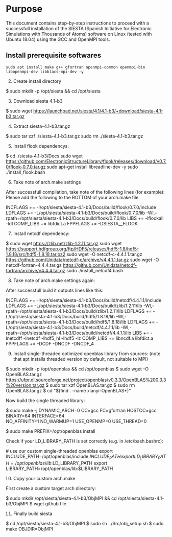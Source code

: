 # Purpose 

This document contains step-by-step instructions to proceed with a successfull installation of the SIESTA (Spanish Initiative for Electronic Simulations with Thousands of Atoms) software on Linux (tested with Ubuntu 18.04) using the GCC and OpenMPI tools. 

## Install prerequisite softwares

```
sudo apt install make g++ gfortran openmpi-common openmpi-bin libopenmpi-dev libblacs-mpi-dev -y
```

2. Create install directory

$ sudo mkdir -p /opt/siesta && cd /opt/siesta

3. Download siesta 4.1-b3

$ sudo wget https://launchpad.net/siesta/4.1/4.1-b3/+download/siesta-4.1-b3.tar.gz

4. Extract siesta-4.1-b3.tar.gz

$ sudo tar xzf ./siesta-4.1-b3.tar.gz
  sudo rm ./siesta-4.1-b3.tar.gz

5. Install flook dependencys:

$ cd ./siesta-4.1-b3/Docs
  sudo wget https://github.com/ElectronicStructureLibrary/flook/releases/download/v0.7.0/flook-0.7.0.tar.gz
  sudo apt-get install libreadline-dev -y
  sudo ./install_flook.bash

6. Take note of arch.make settings

After successfull compilation, take note of the following lines (for example):
Please add the following to the BOTTOM of your arch.make file

INCFLAGS += -I/opt/siesta/siesta-4.1-b3/Docs/build/flook/0.7.0/include
LDFLAGS += -L/opt/siesta/siesta-4.1-b3/Docs/build/flook/0.7.0/lib -Wl,-rpath=/opt/siesta/siesta-4.1-b3/Docs/build/flook/0.7.0/lib
LIBS += -lflookall -ldl
COMP_LIBS += libfdict.a
FPPFLAGS += -DSIESTA__FLOOK

7. Install netcdf dependency:

$ sudo wget https://zlib.net/zlib-1.2.11.tar.gz
  sudo wget https://support.hdfgroup.org/ftp/HDF5/releases/hdf5-1.8/hdf5-1.8.18/src/hdf5-1.8.18.tar.bz2
  sudo wget -O netcdf-c-4.4.1.1.tar.gz https://github.com/Unidata/netcdf-c/archive/v4.4.1.1.tar.gz
  sudo wget -O netcdf-fortran-4.4.4.tar.gz https://github.com/Unidata/netcdf-fortran/archive/v4.4.4.tar.gz
  sudo ./install_netcdf4.bash

8. Take note of arch.make settings again:

After successfull build it outputs lines like this:

INCFLAGS += -I/opt/siesta/siesta-4.1-b3/Docs/build/netcdf/4.4.1.1/include
LDFLAGS += -L/opt/siesta/siesta-4.1-b3/Docs/build/zlib/1.2.11/lib -Wl,-rpath=/opt/siesta/siesta-4.1-b3/Docs/build/zlib/1.2.11/lib
LDFLAGS += -L/opt/siesta/siesta-4.1-b3/Docs/build/hdf5/1.8.18/lib -Wl,-rpath=/opt/siesta/siesta-4.1-b3/Docs/build/hdf5/1.8.18/lib
LDFLAGS += -L/opt/siesta/siesta-4.1-b3/Docs/build/netcdf/4.4.1.1/lib -Wl,-rpath=/opt/siesta/siesta-4.1-b3/Docs/build/netcdf/4.4.1.1/lib
LIBS += -lnetcdff -lnetcdf -lhdf5_hl -lhdf5 -lz
COMP_LIBS += libncdf.a libfdict.a
FPPFLAGS += -DCDF -DNCDF -DNCDF_4

9. Install single-threaded optimized openblas library from sources:
(note that apt installs threaded version by default, not suitable to MPI)

$ sudo mkdir -p /opt/openblas && cd /opt/openblas
$ sudo wget -O OpenBLAS.tar.gz https://ufpr.dl.sourceforge.net/project/openblas/v0.3.3/OpenBLAS%200.3.3%20version.tar.gz
$ sudo tar xzf OpenBLAS.tar.gz
$ sudo rm OpenBLAS.tar.gz
$ cd "$(find . -name xianyi-OpenBLAS*)"

Now build the single threaded library:

$ sudo make -j DYNAMIC_ARCH=0 CC=gcc FC=gfortran HOSTCC=gcc BINARY=64 INTERFACE=64 \
  NO_AFFINITY=1 NO_WARMUP=1 USE_OPENMP=0 USE_THREAD=0

$ sudo make PREFIX=/opt/openblas install

Check if your LD_LIBRARY_PATH is set correctly (e.g. in /etc/bash.bashrc):

\# use our custom single-threaded openblas
export INCLUDE_PATH=/opt/openblas/include:$INCLUDE_PATH
export LD_LIBRARY_PATH=/opt/openblas/lib:$LD_LIBRARY_PATH
export LIBRARY_PATH=/opt/openblas/lib:$LIBRARY_PATH

10. Copy your custom arch.make

First create a custom target arch directory:

$ sudo mkdir /opt/siesta/siesta-4.1-b3/ObjMPI && cd /opt/siesta/siesta-4.1-b3/ObjMPI
$ wget github file

11. Finally build siesta

$ cd /opt/siesta/siesta-4.1-b3/ObjMPI
$ sudo sh ../Src/obj_setup.sh
$ sudo make OBJDIR=ObjMPI

